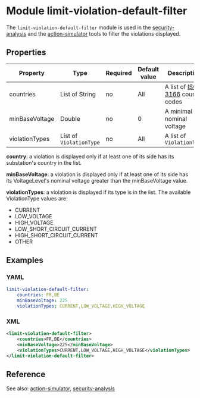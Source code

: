 # Module limit-violation-default-filter

The `limit-violation-default-filter` module is used in the [security-analysis](../../tools/security-analysis.md) and the
[action-simulator](../../tools/action-simulator.md) tools to filter the violations displayed.

## Properties

| Property | Type | Required | Default value | Description |
| -------- | ---- | -------- | ------------- | ----------- |
| countries | List of String | no | All | A list of [ISO-3166](https://en.wikipedia.org/wiki/ISO_3166-1) country codes |
| minBaseVoltage | Double | no | 0 | A minimal nominal voltage |
| violationTypes | List of `ViolationType` | no | All | A list of `ViolationType` |

**country**: a violation is displayed only if at least one of its side has its substation's country in the list.

**minBaseVoltage**: a violation is displayed only if at least one of its side has its VoltageLevel's nominal voltage greater
than the minBaseVoltage value.

**violationTypes**: a violation is displayed if its type is in the list. The available ViolationType values are:
- CURRENT
- LOW_VOLTAGE
- HIGH_VOLTAGE
- LOW_SHORT_CIRCUIT_CURRENT
- HIGH_SHORT_CIRCUIT_CURRENT
- OTHER

## Examples

### YAML
```yaml
limit-violation-default-filter:
    countries: FR,BE
    minBaseVoltage: 225
    violationTypes: CURRENT,LOW_VOLTAGE,HIGH_VOLTAGE
```

### XML
```xml
<limit-violation-default-filter>
    <countries>FR,BE</countries>
    <minBaseVoltage>225</minBaseVoltage>
    <violationTypes>CURRENT,LOW_VOLTAGE,HIGH_VOLTAGE</violationTypes>
</limit-violation-default-filter>
```

## Reference
See also:
[action-simulator](../../tools/action-simulator.md),
[security-analysis](../../tools/security-analysis.md)
